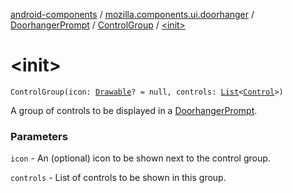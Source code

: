 [android-components](../../../index.md) / [mozilla.components.ui.doorhanger](../../index.md) / [DoorhangerPrompt](../index.md) / [ControlGroup](index.md) / [&lt;init&gt;](./-init-.md)

# &lt;init&gt;

`ControlGroup(icon: `[`Drawable`](https://developer.android.com/reference/android/graphics/drawable/Drawable.html)`? = null, controls: `[`List`](https://kotlinlang.org/api/latest/jvm/stdlib/kotlin.collections/-list/index.html)`<`[`Control`](../-control/index.md)`>)`

A group of controls to be displayed in a [DoorhangerPrompt](../index.md).

### Parameters

`icon` - An (optional) icon to be shown next to the control group.

`controls` - List of controls to be shown in this group.